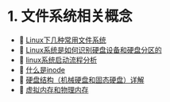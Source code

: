 # 1. 文件系统相关概念

* 📄 [Linux下几种常用文件系统](1.%20文件系统相关概念/Linux下几种常用文件系统.md)
* 📄 [Linux系统是如何识别硬盘设备和硬盘分区的](1.%20文件系统相关概念/Linux系统是如何识别硬盘设备和硬盘分区的.md)
* 📄 [linux系统启动流程分析](1.%20文件系统相关概念/linux系统启动流程分析.md)
* 📄 [什么是inode](1.%20文件系统相关概念/什么是inode.md)
* 📄 [硬盘结构（机械硬盘和固态硬盘）详解](1.%20文件系统相关概念/硬盘结构（机械硬盘和固态硬盘）详解.md)
* 📄 [虚拟内存和物理内存](1.%20文件系统相关概念/虚拟内存和物理内存.md)

‍

‍
